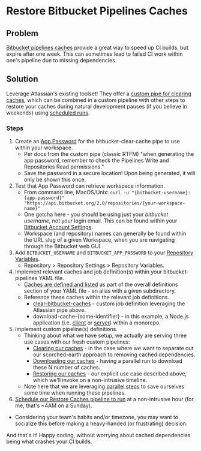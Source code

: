 # Restore Bitbucket Pipelines Caches

## Problem

[Bitbucket pipelines caches](https://support.atlassian.com/bitbucket-cloud/docs/cache-dependencies/) provide a great way to speed up CI builds, but expire after one week. This can sometimes lead to failed CI work within one's pipeline due to missing dependencies.

## Solution

Leverage Atlassian's existing toolset! They offer a [custom pipe for clearing caches](https://bitbucket.org/atlassian/bitbucket-clear-cache/src/master/), which can be combined in a custom pipeline with other steps to restore your caches during natural development pauses (if you believe in weekends) using [scheduled runs](https://confluence.atlassian.com/bitbucket/scheduled-builds-for-pipelines-933078702.html).

### Steps

1. Create an [App Password](https://support.atlassian.com/bitbucket-cloud/docs/app-passwords/) for the bitbucket-clear-cache pipe to use within your workspace.
    * Per docs from the custom pipe (classic RTFM) "when generating the app password, remember to check the Pipelines Write and Repositories Read permissions."
    * Save the password in a secure location! Upon being generated, it will only be shown this once.
2. Test that App Password can retrieve workspace information.
    * From command line, MacOS/Unix: `curl -u "{bitbucket-username}:{app-password}" "https://api.bitbucket.org/2.0/repositories/{your-workspace-name}"`
    * One gotcha here - you should be using just your _bitbucket username_, not your login email. This can be found within your [Bitbucket Account Settings](https://bitbucket.org/account/settings/).
    * Workspace (and repository) names can generally be found within the URL slug of a given Workspace, when you are navigating through the Bitbucket web GUI.
3. Add `BITBUCKET_USERNAME` and `BITBUCKET_APP_PASSWORD` to your [Repository Variables](https://support.atlassian.com/bitbucket-cloud/docs/variables-and-secrets/).
    * Repository > Repository Settings >  Repository Variables.
4. Implement relevant caches and job definition(s) within your bitbucket-pipelines YAML file.
    * [Caches are defined and listed](./bitbucket-pipelines.yml#L4) as part of the overall definitions section of your YAML file - an alias with a given subdirectory.
    * Reference these caches within the relevant job definitions.
        * [clear-bitbucket-caches](./bitbucket-pipelines.yml#L8) - custom job definition leveraging the Atlassian pipe above.
        * download-cache-{some-identifier} - in this example, a Node.js application (i.e. [client](./bitbucket-pipelines.yml#L17) or [server](./bitbucket-pipelines.yml#L25)) within a monorepo.
5. Implement custom pipeline(s) definitions.
    * Thinking about what we have setup, we actually are serving three use cases with our fresh custom pipelines:
        * [Clearing our caches](./bitbucket-pipelines.yml#L35) - in the case where we want to separate out our scorched-earth approach to removing cached dependencies.
        * [Downloading our caches](./bitbucket-pipelines.yml#L38) - having a parallel run to download these N number of caches.
        * [Restoring our caches](./bitbucket-pipelines.yml#L44) - our explicit use case described above, which we'll invoke on a non-intrusive timeline.
    * Note here that we are leveraging [parallel steps](https://bitbucket.org/blog/speed-build-parallel-steps-pipelines) to save ourselves some time when running these pipelines.
6. [Schedule our Restore Caches pipeline to run](https://confluence.atlassian.com/bitbucket/scheduled-builds-for-pipelines-933078702.html) at a non-intrusive hour (for me, that's ~4AM on a Sunday).
  * Considering your team's habits and/or timezone, you may want to socialize this before making a heavy-handed (or frustrating) decision.


And that's it! Happy coding, without worrying about cached dependencies being what crashes your CI builds.